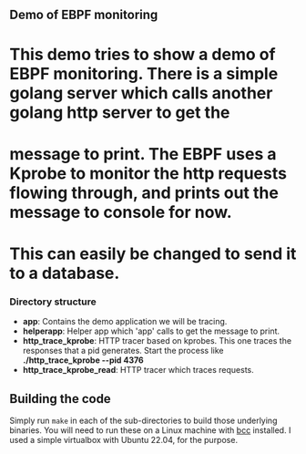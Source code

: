 ## Demo of EBPF monitoring

# This demo tries to show a demo of EBPF monitoring. There is a simple golang server which calls another golang http server to get the 
# message to print. The EBPF uses a Kprobe to monitor the http requests flowing through, and prints out the message to console for now.
# This can easily be changed to send it to a database.


### Directory structure

- **app**: Contains the demo application we will be tracing.
- **helperapp**: Helper app which 'app' calls to get the message to print.
- **http\_trace\_kprobe**: HTTP tracer based on kprobes. This one traces the responses that a pid generates. Start the process like **./http_trace_kprobe --pid 4376**
- **http\_trace\_kprobe\_read**: HTTP tracer which traces requests.

## Building the code

Simply run `make` in each of the sub-directories to build those underlying binaries.
You will need to run these on a Linux machine with [bcc](https://github.com/iovisor/bcc/blob/master/INSTALL.md) installed.
I used a simple  virtualbox with Ubuntu 22.04,  for the purpose.

